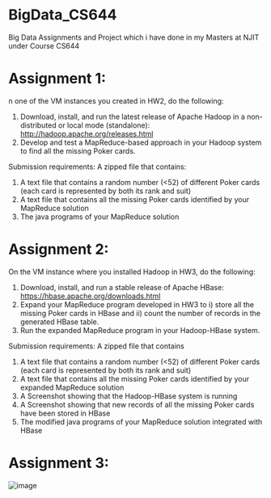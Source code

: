 # BigData_CS644

Big Data Assignments and Project which i have done in my Masters at NJIT under Course CS644

# Assignment 1:

n one of the VM instances you created in HW2, do the following:

1. Download, install, and run the latest release of Apache Hadoop in a non-distributed or local mode (standalone): http://hadoop.apache.org/releases.html
2. Develop and test a MapReduce-based approach in your Hadoop system to find all the missing Poker cards.

Submission requirements: A zipped file that contains:

1. A text file that contains a random number (<52) of different Poker cards (each card is represented by both its rank and suit)
2. A text file that contains all the missing Poker cards identified by your MapReduce solution
3. The java programs of your MapReduce solution


# Assignment 2:

On the VM instance where you installed Hadoop in HW3, do the following:

1. Download, install, and run a stable release of Apache HBase: https://hbase.apache.org/downloads.html
2. Expand your MapReduce program developed in HW3 to i) store all the missing Poker cards in HBase and ii) count the number of records in the generated HBase table.
3. Run the expanded MapReduce program in your Hadoop-HBase system.

Submission requirements: A zipped file that contains

1. A text file that contains a random number (<52) of different Poker cards (each card is represented by both its rank and suit)
2. A text file that contains all the missing Poker cards identified by your expanded MapReduce solution
3. A Screenshot showing that the Hadoop-HBase system is running
4. A Screenshot showing that new records of all the missing Poker cards have been stored in HBase
5. The modified java programs of your MapReduce solution integrated with HBase

# Assignment 3:

![image](https://user-images.githubusercontent.com/57008351/112390859-51978180-8ccd-11eb-8a00-8d6189d418bf.png)

